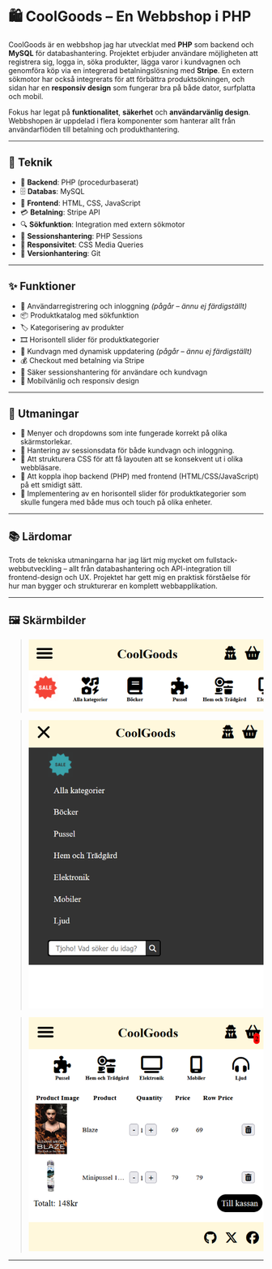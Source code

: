 # 🛍️ CoolGoods – En Webbshop i PHP

CoolGoods är en webbshop jag har utvecklat med **PHP** som backend och **MySQL** för databashantering. Projektet erbjuder användare möjligheten att registrera sig, logga in, söka produkter, lägga varor i kundvagnen och genomföra köp via en integrerad betalningslösning med **Stripe**. En extern sökmotor har också integrerats för att förbättra produktsökningen, och sidan har en **responsiv design** som fungerar bra på både dator, surfplatta och mobil.

Fokus har legat på **funktionalitet**, **säkerhet** och **användarvänlig design**. Webbshopen är uppdelad i flera komponenter som hanterar allt från användarflöden till betalning och produkthantering.

---

## 🧰 Teknik

- 🐘 **Backend**: PHP (procedurbaserat)
- 🗄️ **Databas**: MySQL
- 🎨 **Frontend**: HTML, CSS, JavaScript
- 💳 **Betalning**: Stripe API
- 🔍 **Sökfunktion**: Integration med extern sökmotor
- 🧠 **Sessionshantering**: PHP Sessions
- 📱 **Responsivitet**: CSS Media Queries
- 🧾 **Versionhantering**: Git

---

## ✨ Funktioner

- 👤 Användarregistrering och inloggning _(pågår – ännu ej färdigställt)_
- 📦 Produktkatalog med sökfunktion
- 🏷️ Kategorisering av produkter
- 🎞️ Horisontell slider för produktkategorier
- 🛒 Kundvagn med dynamisk uppdatering _(pågår – ännu ej färdigställt)_
- 💰 Checkout med betalning via Stripe
- 🔐 Säker sessionshantering för användare och kundvagn
- 📱 Mobilvänlig och responsiv design

---

## 🐛 Utmaningar

- 📐 Menyer och dropdowns som inte fungerade korrekt på olika skärmstorlekar.
- 🧮 Hantering av sessionsdata för både kundvagn och inloggning.
- 🎨 Att strukturera CSS för att få layouten att se konsekvent ut i olika webbläsare.
- 🔄 Att koppla ihop backend (PHP) med frontend (HTML/CSS/JavaScript) på ett smidigt sätt.
- 🎢 Implementering av en horisontell slider för produktkategorier som skulle fungera med både mus och touch på olika enheter.

---

## 📚 Lärdomar

Trots de tekniska utmaningarna har jag lärt mig mycket om fullstack-webbutveckling – allt från databashantering och API-integration till frontend-design och UX. Projektet har gett mig en praktisk förståelse för hur man bygger och strukturerar en komplett webbapplikation.

---

## 🖼️ Skärmbilder

> ![Startsida](assets/screenshots/shop250512-closemenu.png)

> ![Menu](assets/screenshots/shop250512.png)

> ![Kundvagn](assets/screenshots/shop250512-cart.png)

---
